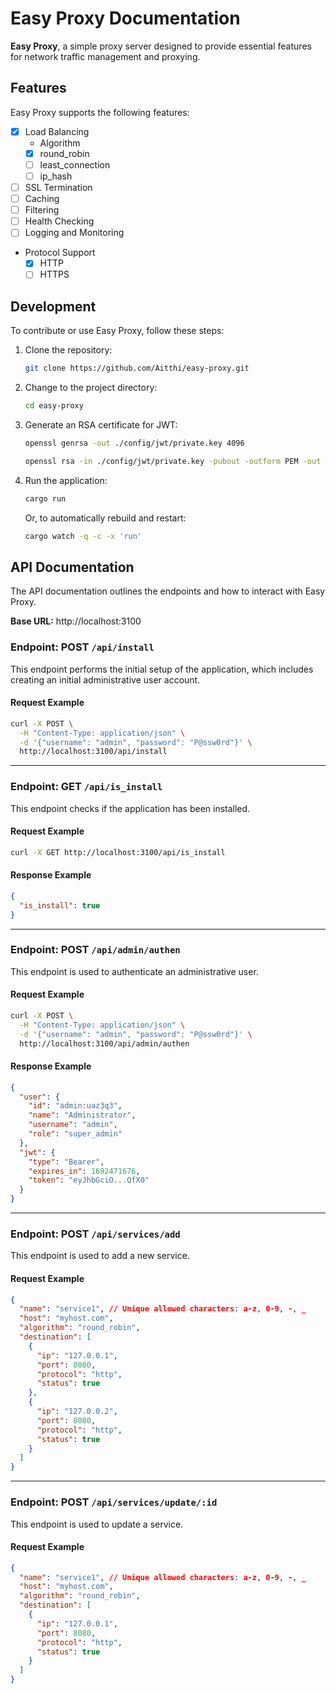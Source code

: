 # Easy Proxy Documentation

**Easy Proxy**, a simple proxy server designed to provide essential features for network traffic management and proxying.

## Features

Easy Proxy supports the following features:

- [x] Load Balancing
  - Algorithm
  - [x] round_robin
  - [ ] least_connection
  - [ ] ip_hash
- [ ] SSL Termination
- [ ] Caching
- [ ] Filtering
- [ ] Health Checking
- [ ] Logging and Monitoring
- Protocol Support
  - [x] HTTP
  - [ ] HTTPS

## Development

To contribute or use Easy Proxy, follow these steps:

1. Clone the repository:
   ```sh
   git clone https://github.com/Aitthi/easy-proxy.git
   ```
2. Change to the project directory:
   ```sh
   cd easy-proxy
   ```
3. Generate an RSA certificate for JWT:
   ```sh
   openssl genrsa -out ./config/jwt/private.key 4096
   ```
   ```sh
   openssl rsa -in ./config/jwt/private.key -pubout -outform PEM -out ./config/jwt/public.key
   ```
4. Run the application:
   ```sh
   cargo run
   ```
   Or, to automatically rebuild and restart:
   ```sh
   cargo watch -q -c -x 'run'
   ```

## API Documentation

The API documentation outlines the endpoints and how to interact with Easy Proxy.

**Base URL:** http://localhost:3100

### Endpoint: POST `/api/install`

This endpoint performs the initial setup of the application, which includes creating an initial administrative user account.

#### Request Example

```sh
curl -X POST \
  -H "Content-Type: application/json" \
  -d '{"username": "admin", "password": "P@ssw0rd"}' \
  http://localhost:3100/api/install
```

---

### Endpoint: GET `/api/is_install`

This endpoint checks if the application has been installed.

#### Request Example

```sh
curl -X GET http://localhost:3100/api/is_install
```

#### Response Example

```json
{
  "is_install": true
}
```

---

### Endpoint: POST `/api/admin/authen`

This endpoint is used to authenticate an administrative user.

#### Request Example

```sh
curl -X POST \
  -H "Content-Type: application/json" \
  -d '{"username": "admin", "password": "P@ssw0rd"}' \
  http://localhost:3100/api/admin/authen
```

#### Response Example

```json
{
  "user": {
    "id": "admin:uaz3q3",
    "name": "Administrator",
    "username": "admin",
    "role": "super_admin"
  },
  "jwt": {
    "type": "Bearer",
    "expires_in": 1692471676,
    "token": "eyJhbGciO...QfX0"
  }
}
```

---
### Endpoint: POST `/api/services/add`
This endpoint is used to add a new service.
#### Request Example
```json
{
  "name": "service1", // Unique allowed characters: a-z, 0-9, -, _
  "host": "myhost.com",
  "algorithm": "round_robin",
  "destination": [
    {
      "ip": "127.0.0.1",
      "port": 8080,
      "protocol": "http",
      "status": true
    },
    {
      "ip": "127.0.0.2",
      "port": 8080,
      "protocol": "http",
      "status": true
    }
  ]
}
```
---
### Endpoint: POST `/api/services/update/:id`
This endpoint is used to update a service.
#### Request Example
```json
{
  "name": "service1", // Unique allowed characters: a-z, 0-9, -, _
  "host": "myhost.com",
  "algorithm": "round_robin",
  "destination": [
    {
      "ip": "127.0.0.1",
      "port": 8080,
      "protocol": "http",
      "status": true
    }
  ]
}
```